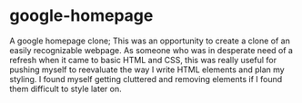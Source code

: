 # google-homepage
A google homepage clone;
This was an opportunity to create a clone of an easily recognizable webpage.
As someone who was in desperate need of a refresh when it came to basic HTML and CSS, this was really useful for pushing myself to reevaluate the way I write HTML elements and plan my styling. I found myself getting cluttered and removing elements if I found them difficult to style later on.